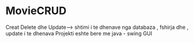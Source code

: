 # MovieCRUD
Creat Delete dhe Update--> shtimi i te dhenave nga databaza , fshirja dhe , update i te dhenava
Projekti eshte bere me java - swing GUI
